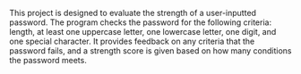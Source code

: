 This project is designed to evaluate the strength of a user-inputted password. The program checks the password for the following criteria: length, at least one uppercase letter, one lowercase letter, one digit, and one special character. It provides feedback on any criteria that the password fails, and a strength score is given based on how many conditions the password meets.
